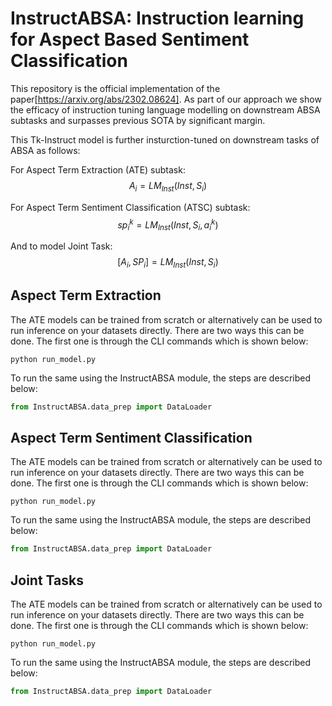 # InstructABSA: Instruction learning for Aspect Based Sentiment Classification

This repository is the official implementation of the paper[https://arxiv.org/abs/2302.08624]. As part of our approach we show the efficacy of instruction tuning language modelling on downstream ABSA subtasks and surpasses previous SOTA by significant margin.

This Tk-Instruct model is further insturction-tuned on downstream tasks of ABSA as follows:

For Aspect Term Extraction (ATE) subtask: $$A_i = LM_{Inst}(Inst,S_i)$$

For Aspect Term Sentiment Classification (ATSC) subtask: $$sp_i^k = LM_{Inst}(Inst,S_i, a_i^k)$$

And to model Joint Task: $$[A_i, SP_i] = LM_{Inst}(Inst,S_i)$$


## Aspect Term Extraction

The ATE models can be trained from scratch or alternatively can be used to run inference on your datasets directly. There are two ways this can be done. The first one is through the CLI commands which is shown below:

```shell
python run_model.py
```

To run the same using the InstructABSA module, the steps are described below:
```python
from InstructABSA.data_prep import DataLoader
```

## Aspect Term Sentiment Classification

The ATE models can be trained from scratch or alternatively can be used to run inference on your datasets directly. There are two ways this can be done. The first one is through the CLI commands which is shown below:

```shell
python run_model.py
```

To run the same using the InstructABSA module, the steps are described below:
```python
from InstructABSA.data_prep import DataLoader
```

## Joint Tasks

The ATE models can be trained from scratch or alternatively can be used to run inference on your datasets directly. There are two ways this can be done. The first one is through the CLI commands which is shown below:

```shell
python run_model.py
```

To run the same using the InstructABSA module, the steps are described below:
```python
from InstructABSA.data_prep import DataLoader
```

